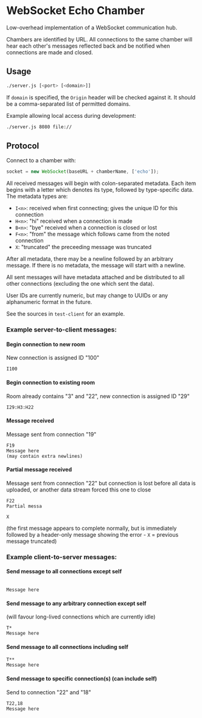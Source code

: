 # WebSocket Echo Chamber

Low-overhead implementation of a WebSocket communication hub.

Chambers are identified by URL. All connections to the same chamber
will hear each other's messages reflected back and be notified when
connections are made and closed.

## Usage

```sh
./server.js [<port> [<domain>]]
```

If `domain` is specified, the `Origin` header will be checked against
it. It should be a comma-separated list of permitted domains.

Example allowing local access during development:

```sh
./server.js 8080 file://
```

## Protocol

Connect to a chamber with:

```javascript
socket = new WebSocket(baseURL + chamberName, ['echo']);
```

All received messages will begin with colon-separated metadata. Each
item begins with a letter which denotes its type, followed by
type-specific data. The metadata types are:

* `I<n>`: received when first connecting; gives the unique ID for this
  connection
* `H<n>`: "hi" received when a connection is made
* `B<n>`: "bye" received when a connection is closed or lost
* `F<n>`: "from" the message which follows came from the noted
  connection
* `X`: "truncated" the preceeding message was truncated

After all metadata, there may be a newline followed by an arbitrary
message. If there is no metadata, the message will start with a
newline.

All sent messages will have metadata attached and be distributed to all
other connections (excluding the one which sent the data).

User IDs are currently numeric, but may change to UUIDs or any
alphanumeric format in the future.

See the sources in `test-client` for an example.

### Example server-to-client messages:

#### Begin connection to new room

New connection is assigned ID "100"

```
I100
```

#### Begin connection to existing room

Room already contains "3" and "22", new connection is assigned ID "29"

```
I29:H3:H22
```

#### Message received

Message sent from connection "19"

```
F19
Message here
(may contain extra newlines)
```

#### Partial message received

Message sent from connection "22" but connection is lost before all
data is uploaded, or another data stream forced this one to close

```
F22
Partial messa
```

```
X
```

(the first message appears to complete normally, but is immediately
followed by a header-only message showing the error - `X` = previous
message truncated)

### Example client-to-server messages:

#### Send message to all connections except self

```

Message here
```

#### Send message to any arbitrary connection except self

(will favour long-lived connections which are currently idle)

```
T*
Message here
```

#### Send message to all connections including self

```
T**
Message here
```

#### Send message to specific connection(s) (can include self)

Send to connection "22" and "18"

```
T22,18
Message here
```
